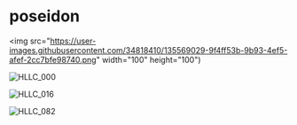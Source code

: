 # poseidon

<img src="https://user-images.githubusercontent.com/34818410/135569029-9f4ff53b-9b93-4ef5-afef-2cc7bfe98740.png" width="100" height="100")


![HLLC_000](https://user-images.githubusercontent.com/34818410/135569029-9f4ff53b-9b93-4ef5-afef-2cc7bfe98740.png)

![HLLC_016](https://user-images.githubusercontent.com/34818410/135569050-8a513708-f77c-4791-bd56-90f30223068a.png)

![HLLC_082](https://user-images.githubusercontent.com/34818410/135569082-88aa5aab-f38c-44ed-833f-561c4be11a2d.png)
